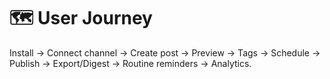 # 🗺 User Journey

Install → Connect channel → Create post → Preview → Tags → Schedule → Publish → Export/Digest → Routine reminders → Analytics.
